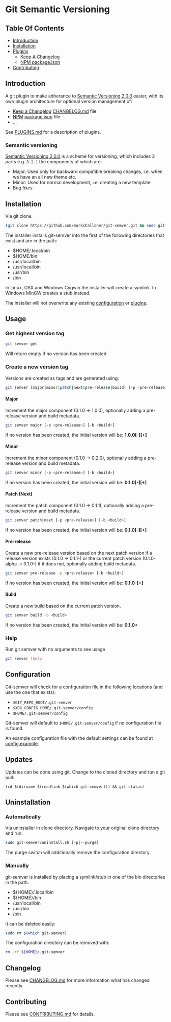 # Git Semantic Versioning

## Table Of Contents

- [Introduction](#introduction)
- [Installation](#installation)
- [Plugins](#plugins)
  - [Keep A Changelog](#keep-a-changelog)
  - [NPM package.json](#npm-package-json)
- [Contributing](#contributing)

## Introduction

A git plugin to make adherance to [Semantic Versioning 2.0.0] easier, with its own plugin architecture for optional
version management of:

- [Keep a Changelog][Keep a CHANGELOG] [CHANGELOG.md] file
- [NPM] [package.json] file
- ...

See [PLUGINS.md] for a description of plugins.

### Semantic versioning

[Semantic Versioning 2.0.0] is a scheme for versioning, which includes 3 parts e.g. ```3.2.1``` the components of which
are:

  - Major: Used only for backward compatible breaking changes, i.e. when we have an all new theme etc.
  - Minor: Used for normal development, i.e. creating a new template
  - Bug fixes

## Installation

Via git clone.

``` bash
(git clone https://github.com/markchalloner/git-semver.git && sudo git-semver/install.sh)
```

The installer installs git-semver into the first of the following directories that exist and are in the path:

- $HOME/.local/bin
- $HOME/bin
- /usr/local/bin
- /usr/local/bin
- /usr/bin
- /bin

In Linux, OSX and Windows Cygwin the installer will create a symlink. In Windows MinGW creates a stub instead.

The installer will not overwrite any existing [configuration](#configuration) or [plugins][PLUGINS.md].

## Usage

### Get highest version tag

``` bash
git semver get
```

Will return empty if no version has been created.

### Create a new version tag

Versions are created as tags and are generated using:

``` bash
git semver [major|minor|patch|next|pre-release|build] [-p <pre-release>] [-b <build>]
```

#### Major

Increment the major component (0.1.0 -> 1.0.0), optionally adding a pre-release version and build metadata.

``` bash
git semver major [-p <pre-release>] [-b <build>]
```

If no version has been created, the initial version will be: **1.0.0\[-<pre-release>\]\[+<build>\]**

#### Minor

Increment the minor component (0.1.0 -> 0.2.0), optionally adding a pre-release version and build metadata.

``` bash
git semver minor [-p <pre-release>] [-b <build>]
```

If no version has been created, the initial version will be: **0.1.0\[-<pre-release>\]\[+<build>\]**


#### Patch (Next)

Increment the patch component (0.1.0 -> 0.1.1), optionally adding a pre-release version and build metadata.

``` bash
git semver patch|next [-p <pre-release>] [-b <build>]
```

If no version has been created, the initial version will be: **0.1.0\[-<pre-release>\]\[+<build>\]**

#### Pre-release

Create a new pre-release version based on the next patch version if a release version exists (0.1.0 ->
0.1.1-<pre-release>) or the current patch version (0.1.0-alpha -> 0.1.0-<pre-release>) if it does not,
optionally adding build metadata.

``` bash
git semver pre-release -p <pre-release> [-b <build>]
```

If no version has been created, the initial version will be: **0.1.0-<pre-release>\[+<build>\]**

#### Build

Create a new build based on the current patch version.

``` bash
git semver build -b <build>
```

If no version has been created, the initial version will be: **0.1.0+<build>**

### Help

Run git semver with no arguments to see usage

``` bash
git semver [help]
```

## Configuration

Git-semver will check for a configuration file in the following locations (and use the one that exists):

- `$GIT_REPO_ROOT/.git-semver`
- `$XDG_CONFIG_HOME/.git-semver/config`
- `$HOME/.git-semver/config`

Git-semver will default to `$HOME/.git-semver/config` if no configuration file is found.

An example configuration file with the default settings can be found at [config.example].

## Updates

Updates can be done using git. Change to the cloned directory and run a git pull:

```
(cd $(dirname $(readlink $(which git-semver))) && git status)
```

## Uninstallation

### Automatically

Via uninstaller in clone directory. Navigate to your original clone directory and run:

``` bash
sudo git-semver/uninstall.sh [-p|--purge]
```

The purge switch will additionally remove the configuration directory.

### Manually

git-semver is installed by placing a symlink/stub in one of the bin directories in the path.

- ${HOME}/.local/bin
- ${HOME}/bin
- /usr/local/bin
- /usr/bin
- /bin

It can be deleted easily:

``` bash
sudo rm $(which git-semver)
```

The configuration directory can be removed with:

``` bash
rm -rf ${HOME}/.git-semver
```

## Changelog

Please see [CHANGELOG.md] for more information what has changed recently.

## Contributing

Please see [CONTRIBUTING.md] for details.

[CHANGELOG.md]: CHANGELOG.md
[Change Log Management]: http://keepachangelog.com/
[CONTRIBUTING.md]: CONTRIBUTING.md
[config.example]: config.example
[Keep a CHANGELOG]: http://keepachangelog.com/
[NPM]: https://www.npmjs.com/
[package.json]: http://browsenpm.org/package.json
[PLUGINS.md]: PLUGINS.md
[Semantic Versioning 2.0.0]: http://semver.org/spec/v2.0.0.html
